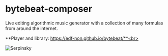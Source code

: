 # bytebeat-composer
Live editing algorithmic music generator with a collection of many formulas from around the internet.

**Player and library: https://edf-non.github.io/bytebeat/**<br>

![Serpinsky](https://user-images.githubusercontent.com/1059874/174153211-6e408635-4286-4128-8fcc-78f60d165465.png)
